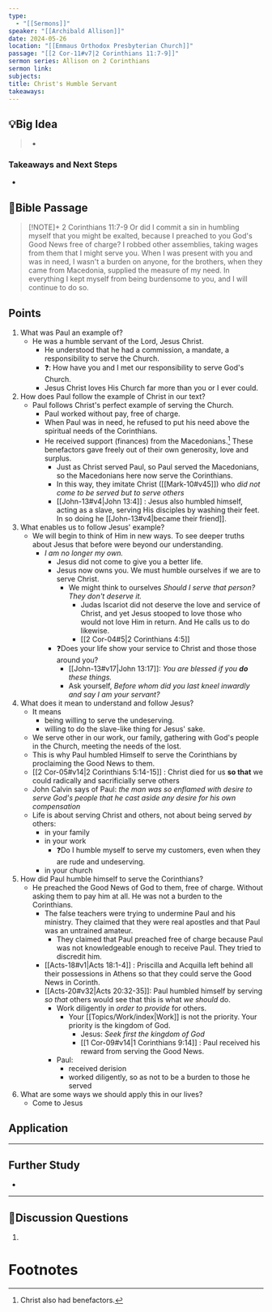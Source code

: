 ```yaml
---
type:
  - "[[Sermons]]"
speaker: "[[Archibald Allison]]"
date: 2024-05-26
location: "[[Emmaus Orthodox Presbyterian Church]]"
passage: "[[2 Cor-11#v7|2 Corinthians 11:7-9]]"
sermon series: Allison on 2 Corinthians
sermon link: 
subjects: 
title: Christ's Humble Servant
takeaways:
---
```



## 💡Big Idea
>- 

### Takeaways and Next Steps
- 


## 📖Bible Passage
>[!NOTE]+ 2 Corinthians 11:7-9
>Or did I commit a sin in humbling myself that you might be exalted, because I preached to you God's Good News free of charge? 
I robbed other assemblies, taking wages from them that I might serve you. 
When I was present with you and was in need, I wasn't a burden on anyone, for the brothers, when they came from Macedonia, supplied the measure of my need. In everything I kept myself from being burdensome to you, and I will continue to do so. 

## Points

1. What was Paul an example of? 
	- He was a humble servant of the Lord, Jesus Christ. 
		- He understood that he had a commission, a mandate, a responsibility to serve the Church. 
		- ❓: How have you and I met our responsibility to serve God's Church. 
		- Jesus Christ loves His Church far more than you or I ever could. 
2. How does Paul follow the example of Christ in our text? 
	- Paul follows Christ's perfect example of serving the Church. 
		- Paul worked without pay, free of charge. 
		- When Paul was in need, he refused to put his need above the spiritual needs of the Corinthians. 
		- He received support (finances) from the Macedonians.[^1] These benefactors gave freely out of their own generosity, love and surplus. 
			- Just as Christ served Paul, so Paul served the Macedonians, so the Macedonians here now serve the Corinthians. 
			- In this way, they imitate Christ ([[Mark-10#v45]]) who *did not come to be served but to serve others*
			- [[John-13#v4|John 13:4]] : Jesus also humbled himself, acting as a slave, serving His disciples by washing their feet. In so doing he [[John-13#v4|became their friend]]. 
3. What enables us to follow Jesus' example? 
	- We will begin to think of Him in new ways. To see deeper truths about Jesus that before were beyond our understanding. 
		- *I am no longer my own.*
			- Jesus did not come to give you a better life. 
			- Jesus now owns you. We must humble ourselves if we are to serve Christ. 
				- We might think to ourselves *Should I serve that person? They don't deserve it.*
					- Judas Iscariot did not deserve the love and service of Christ, and yet Jesus stooped to love those who would not love Him in return. And He calls us to do likewise.
					- [[2 Cor-04#5|2 Corinthians 4:5]]
			- ❓Does your life show your service to Christ and those those around you?
				- [[John-13#v17|John 13:17]]: *You are blessed if you **do** these things.*
				- Ask yourself, *Before whom did you last kneel inwardly and say I am your servant?* 
1. What does it mean to understand and follow Jesus? 
	- It means 
		- being willing to serve the undeserving. 
		- willing to do the slave-like thing for Jesus' sake.
	- We serve other in our work, our family, gathering with God's people in the Church, meeting the needs of the lost. 
	- This is why Paul humbled Himself to serve the Corinthians by proclaiming the Good News to them. 
	- [[2 Cor-05#v14|2 Corinthians 5:14-15]]  : Christ died for us **so that** we could radically and sacrificially serve others
	- John Calvin says of Paul: *the man was so enflamed with desire to serve God's people that he cast aside any desire for his own compensation* 
	- Life is about serving Christ and others, not about being served *by* others: 
		- in your family
		- in your work
			- ❓Do I humble myself to serve my customers, even when they are rude and undeserving. 
		- in your church
1. How did Paul humble himself to serve the Corinthians? 
	- He preached the Good News of God to them, free of charge. Without asking them to pay him at all. He was not a burden to the Corinthians. 
		- The false teachers were trying to undermine Paul and his ministry. They claimed that they were real apostles and that Paul was an untrained amateur. 
			- They claimed that Paul preached free of charge because Paul was not knowledgeable enough to receive Paul. They tried to discredit him. 
		- [[Acts-18#v1|Acts 18:1-4]] : Priscilla and Acquilla left behind all their possessions in Athens so that they could serve the Good News in Corinth. 
		- [[Acts-20#v32|Acts 20:32-35]]: Paul humbled himself by serving *so that* others would see that this is what *we should* do.  
			- Work diligently in *order to provide* for others. 
				- Your [[Topics/Work/index|Work]] is not the priority. Your priority is the kingdom of God. 
					- Jesus: *Seek first the kingdom of God*
					- [[1 Cor-09#v14|1 Corinthians 9:14]] : Paul received his reward from serving the Good News. 
			- Paul: 
				- received derision 
				- worked diligently, so as not to be a burden to those he served
1. What are some ways we should apply this in our lives? 
	- Come to Jesus

## Application

---
## Further Study
- 

---
## 💬Discussion Questions

1. 
# Footnotes

[^1]: Christ also had benefactors. 